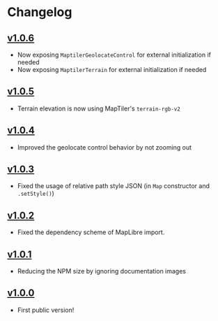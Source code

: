 # Changelog

## [v1.0.6](https://github.com/maptiler/maptiler-sdk-js/releases/tag/v1.0.6)
- Now exposing `MaptilerGeolocateControl` for external initialization if needed
- Now exposing `MaptilerTerrain` for external initialization if needed

## [v1.0.5](https://github.com/maptiler/maptiler-sdk-js/releases/tag/v1.0.5)
- Terrain elevation is now using MapTiler's `terrain-rgb-v2`

## [v1.0.4](https://github.com/maptiler/maptiler-sdk-js/releases/tag/v1.0.4)
- Improved the geolocate control behavior by not zooming out

## [v1.0.3](https://github.com/maptiler/maptiler-sdk-js/releases/tag/v1.0.3)
- Fixed the usage of relative path style JSON (in `Map` constructor and `.setStyle()`)

## [v1.0.2](https://github.com/maptiler/maptiler-sdk-js/releases/tag/v1.0.2)
- Fixed the dependency scheme of MapLibre import.

## [v1.0.1](https://github.com/maptiler/maptiler-sdk-js/releases/tag/v1.0.1)
- Reducing the NPM size by ignoring documentation images

## [v1.0.0](https://github.com/maptiler/maptiler-sdk-js/releases/tag/v1.0.0)
- First public version!